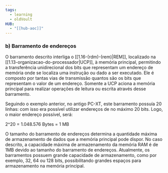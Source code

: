 ```yaml
---
tags:
  - learning
  - oldVoult
HUB:
  - "[[hub-aoc]]"
---
```

### b) Barramento de endereços

O barramento descrito interliga o [[1.16-(rdm)-(rem)|REM]], localizado na [[1.13-organizacao-do-processador|UCP]], à memória principal, permitindo a transferência unidirecional dos bits que representam um endereço de memória onde se localiza uma instrução ou dado a ser executado. Ele é composto por tantas vias de transmissão quantos são os bits que representam o valor de um endereço. Somente a UCP aciona a memória principal para realizar operações de leitura ou escrita através desse barramento.

Seguindo o exemplo anterior, no antigo PC-XT, este barramento possuía 20 linhas: com isso era possível utilizar endereços de no máximo 20 bits. Logo, o maior endereço possível, será:

2^20 = 1.048.576 Bytes = 1 MB

O tamanho do barramento de endereços determina a quantidade máxima de armazenamento de dados que a memória principal pode dispor. No caso descrito, a capacidade máxima de armazenamento da memória RAM é de 1MB devido ao tamanho do barramento de endereços. Atualmente, os barramentos possuem grande capacidade de armazenamento, como por exemplo, 32, 64 ou 128 bits, possibilitando grandes espaços para armazenamento na memória principal.